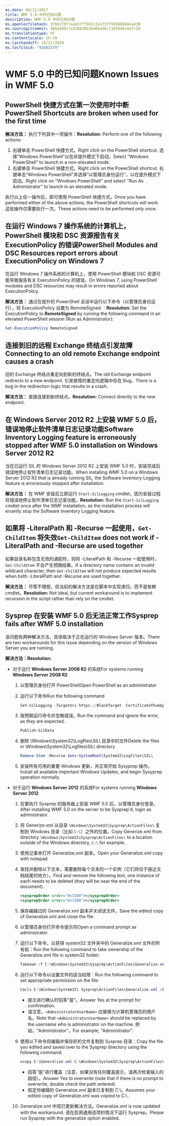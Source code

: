 ```yaml
---
ms.date: 06/12/2017
title: WMF 5.0 中的已知问题
description: WMF 5.0 中的已知问题
ms.openlocfilehash: 3f8dcf0f7aab27ff9d3c3a17377959988844a430
ms.sourcegitcommit: 488a940c7c828820b36a6ba56c119f64614afc29
ms.translationtype: HT
ms.contentlocale: zh-CN
ms.lasthandoff: 10/27/2020
ms.locfileid: "92663379"
---
```

# <a name="known-issues-in-wmf-50"></a><span data-ttu-id="081fb-103">WMF 5.0 中的已知问题</span><span class="sxs-lookup"><span data-stu-id="081fb-103">Known Issues in WMF 5.0</span></span>

## <a name="powershell-shortcuts-are-broken-when-used-for-the-first-time"></a><span data-ttu-id="081fb-104">PowerShell 快捷方式在第一次使用时中断</span><span class="sxs-lookup"><span data-stu-id="081fb-104">PowerShell Shortcuts are broken when used for the first time</span></span>

<span data-ttu-id="081fb-105">**解决方法：** 执行下列其中一项操作：</span><span class="sxs-lookup"><span data-stu-id="081fb-105">**Resolution:** Perform one of the following actions:</span></span>

1. <span data-ttu-id="081fb-106">右键单击 PowerShell 快捷方式。</span><span class="sxs-lookup"><span data-stu-id="081fb-106">Right click on the PowerShell shortcut.</span></span> <span data-ttu-id="081fb-107">选择“Windows PowerShell”以在非提升模式下启动。</span><span class="sxs-lookup"><span data-stu-id="081fb-107">Select "Windows PowerShell" to launch in a non-elevated mode.</span></span>
2. <span data-ttu-id="081fb-108">右键单击 PowerShell 快捷方式。</span><span class="sxs-lookup"><span data-stu-id="081fb-108">Right click on the PowerShell shortcut.</span></span> <span data-ttu-id="081fb-109">右键单击“Windows PowerShell”并选择“以管理员身份运行”，以在提升模式下启动。</span><span class="sxs-lookup"><span data-stu-id="081fb-109">Right click on "Windows PowerShell" and select "Run As Administrator" to launch in an elevated mode.</span></span>

<span data-ttu-id="081fb-110">执行以上任一操作后，即可使用 PowerShell 快捷方式。</span><span class="sxs-lookup"><span data-stu-id="081fb-110">Once you have performed either of the above actions, the PowerShell shortcuts will work.</span></span> <span data-ttu-id="081fb-111">这些操作仅需要执行一次。</span><span class="sxs-lookup"><span data-stu-id="081fb-111">These actions need to be performed only once.</span></span>

## <a name="powershell-modules-and-dsc-resources-report-errors-about-executionpolicy-on-windows-7"></a><span data-ttu-id="081fb-112">在运行 Windows 7 操作系统的计算机上，PowerShell 模块和 DSC 资源报告有关 ExecutionPolicy 的错误</span><span class="sxs-lookup"><span data-stu-id="081fb-112">PowerShell Modules and DSC Resources report errors about ExecutionPolicy on Windows 7</span></span>

<span data-ttu-id="081fb-113">在运行 Windows 7 操作系统的计算机上，使用 PowerShell 模块和 DSC 资源可能导致报告有关 ExecutionPolicy 的错误。</span><span class="sxs-lookup"><span data-stu-id="081fb-113">On Windows 7, using PowerShell modules and DSC resources may result in errors reported about ExecutionPolicy.</span></span>

<span data-ttu-id="081fb-114">**解决方法：** 通过在提升的 PowerShell 会话中运行以下命令（以管理员身份运行），将 ExecutionPolicy 设置为 RemoteSigned  ：</span><span class="sxs-lookup"><span data-stu-id="081fb-114">**Resolution:** Set the ExecutionPolicy to **RemoteSigned** by running the following command in an elevated PowerShell session (Run as Administrator):</span></span>

```powershell
Set-ExecutionPolicy RemoteSigned
```

## <a name="connecting-to-an-old-remote-exchange-endpoint-causes-a-crash"></a><span data-ttu-id="081fb-115">连接到旧的远程 Exchange 终结点引发故障</span><span class="sxs-lookup"><span data-stu-id="081fb-115">Connecting to an old remote Exchange endpoint causes a crash</span></span>

<span data-ttu-id="081fb-116">旧的 Exchange 终结点重定向到新的终结点。</span><span class="sxs-lookup"><span data-stu-id="081fb-116">The old Exchange endpoint redirects to a new endpoint.</span></span> <span data-ttu-id="081fb-117">引发故障的重定向逻辑中存在 Bug。</span><span class="sxs-lookup"><span data-stu-id="081fb-117">There is a bug in the redirection logic that results in a crash.</span></span>

<span data-ttu-id="081fb-118">**解决方法：** 直接连接到新终结点。</span><span class="sxs-lookup"><span data-stu-id="081fb-118">**Resolution:** Connect directly to the new endpoint.</span></span>

## <a name="software-inventory-logging-feature-is-erroneously-stopped-after-wmf-50-installation-on-windows-server-2012-r2"></a><span data-ttu-id="081fb-119">在 Windows Server 2012 R2 上安装 WMF 5.0 后，错误地停止软件清单日志记录功能</span><span class="sxs-lookup"><span data-stu-id="081fb-119">Software Inventory Logging feature is erroneously stopped after WMF 5.0 installation on Windows Server 2012 R2</span></span>

<span data-ttu-id="081fb-120">当在已运行 SIL 的 Windows Server 2012 R2 上安装 WMF 5.0 时，安装完成后错误地停止软件清单日志记录功能。</span><span class="sxs-lookup"><span data-stu-id="081fb-120">When installing WMF 5.0 on a Windows Server 2012 R2 that is already running SIL, the Software Inventory Logging feature is erroneously stopped after installation.</span></span>

<span data-ttu-id="081fb-121">**解决方法：** 在 WMF 安装后立即运行 `Start-SilLogging` cmdlet，因为安装过程将错误地停止软件清单日志记录功能。</span><span class="sxs-lookup"><span data-stu-id="081fb-121">**Resolution:** Run the `Start-SilLogging` cmdlet once after the WMF installation, as the installation process will errantly stop the Software Inventory Logging feature.</span></span>

## <a name="get-childitem-does-not-work-if--literalpath-and--recurse-are-used-together"></a><span data-ttu-id="081fb-122">如果将 -LiteralPath 和 -Recurse 一起使用，`Get-ChildItem` 将失效</span><span class="sxs-lookup"><span data-stu-id="081fb-122">`Get-ChildItem` does not work if -LiteralPath and -Recurse are used together</span></span>

<span data-ttu-id="081fb-123">如果目录名称包含无效的通配符，则将 -LiteralPath 和 -Recurse 一起使用时，`Get-ChildItem` 不会产生预期结果。</span><span class="sxs-lookup"><span data-stu-id="081fb-123">If a directory name contains an invalid wildcard character, then `Get-ChildItem` will not produce expected results when both -LiteralPath and -Recurse are used together.</span></span>

<span data-ttu-id="081fb-124">**解决方法：** 尽管不理想，但当前的解决方法是在脚本中实现递归，而不是依赖 cmdlet。</span><span class="sxs-lookup"><span data-stu-id="081fb-124">**Resolution:** Not ideal, but current workaround is to implement recursion in the script rather than rely on the cmdlet.</span></span>

## <a name="sysprep-fails-after-wmf-50-installation"></a><span data-ttu-id="081fb-125">Sysprep 在安装 WMF 5.0 后无法正常工作</span><span class="sxs-lookup"><span data-stu-id="081fb-125">Sysprep fails after WMF 5.0 installation</span></span>

<span data-ttu-id="081fb-126">该问题有两种解决方法，具体取决于正在运行的 Windows Server 版本。</span><span class="sxs-lookup"><span data-stu-id="081fb-126">There are two workarounds for this issue depending on the version of Windows Server you are running.</span></span>

<span data-ttu-id="081fb-127">**解决方法：**</span><span class="sxs-lookup"><span data-stu-id="081fb-127">**Resolution:**</span></span>

- <span data-ttu-id="081fb-128">对于运行 **Windows Server 2008 R2** 的系统</span><span class="sxs-lookup"><span data-stu-id="081fb-128">For systems running **Windows Server 2008 R2**</span></span>
  1. <span data-ttu-id="081fb-129">以管理员身份打开 PowerShell</span><span class="sxs-lookup"><span data-stu-id="081fb-129">Open PowerShell as an administrator</span></span>
  2. <span data-ttu-id="081fb-130">运行以下命令</span><span class="sxs-lookup"><span data-stu-id="081fb-130">Run the following command</span></span>

     ```powershell
     Set-SilLogging -TargetUri https://BlankTarget -CertificateThumbprint 0123456789
     ```

  3. <span data-ttu-id="081fb-131">按预期运行命令并忽略错误。</span><span class="sxs-lookup"><span data-stu-id="081fb-131">Run the command and ignore the error, as they are expected.</span></span>

     ```powershell
     Publish-SilData
     ```

  4. <span data-ttu-id="081fb-132">删除 \Windows\System32\Logfiles\SIL\ 目录中的文件</span><span class="sxs-lookup"><span data-stu-id="081fb-132">Delete the files in  \Windows\System32\Logfiles\SIL\ directory</span></span>

     ```powershell
     Remove-Item -Recurse $env:SystemRoot\System32\Logfiles\SIL\
     ```

  5. <span data-ttu-id="081fb-133">安装所有可用的重要 Windows 更新，并正常开始 Sysyprep 操作。</span><span class="sxs-lookup"><span data-stu-id="081fb-133">Install all available important Windows Updates, and begin Sysyprep operation normally.</span></span>

- <span data-ttu-id="081fb-134">对于运行 **Windows Server 2012** 的系统</span><span class="sxs-lookup"><span data-stu-id="081fb-134">For systems running **Windows Server 2012**</span></span>
  1. <span data-ttu-id="081fb-135">在要执行 Sysprep 的服务器上安装 WMF 5.0 后，以管理员身份登录。</span><span class="sxs-lookup"><span data-stu-id="081fb-135">After installing WMF 5.0 on the server to be Sysprep'd, login as administrator.</span></span>
  2. <span data-ttu-id="081fb-136">将 Generize.xml 从目录 `\Windows\System32\Sysprep\ActionFiles\` 复制到 Windows 目录（比如 `C:\`）之外的位置。</span><span class="sxs-lookup"><span data-stu-id="081fb-136">Copy Generize.xml from directory `\Windows\System32\Sysprep\ActionFiles\` to a location outside of the Windows directory, `C:\` for example.</span></span>
  3. <span data-ttu-id="081fb-137">使用记事本打开 Generalize.xml 副本。</span><span class="sxs-lookup"><span data-stu-id="081fb-137">Open your Generalize.xml copy with notepad.</span></span>
  4. <span data-ttu-id="081fb-138">查找并删除以下文本，需要删除每个文本的一个实例（它们将位于接近文档结尾的地方）。</span><span class="sxs-lookup"><span data-stu-id="081fb-138">Find and remove the following text, one instance of each needs to be deleted (they will be near the end of the document).</span></span>

     ```xml
     <sysprepOrder order="0x3200"></sysprepOrder>
     <sysprepOrder order="0x3300"></sysprepOrder>
     ```

  5. <span data-ttu-id="081fb-139">保存编辑过的 Generalize.xml 副本并关闭该文件。</span><span class="sxs-lookup"><span data-stu-id="081fb-139">Save the edited copy of Generalize.xml and close the file.</span></span>
  6. <span data-ttu-id="081fb-140">以管理员身份打开命令提示符</span><span class="sxs-lookup"><span data-stu-id="081fb-140">Open a command prompt as administrator</span></span>
  7. <span data-ttu-id="081fb-141">运行以下命令，以获得 system32 文件夹中的 Generalize.xml 文件的所有权：</span><span class="sxs-lookup"><span data-stu-id="081fb-141">Run the following command to take ownership of the Generalize.xml file in system32 folder:</span></span>

     ```powershell
     Takeown /f C:\Windows\System32\Sysprep\ActionFiles\Generalize.xml
     ```

  8. <span data-ttu-id="081fb-142">运行以下命令以设置文件的适当权限：</span><span class="sxs-lookup"><span data-stu-id="081fb-142">Run the following command to set appropriate permission on the file:</span></span>

     ```powershell
     Cacls C:\Windows\System32\ Sysprep\ActionFiles\Generalize.xml /G `<AdministratorUserName>`:F
     ```

     - <span data-ttu-id="081fb-143">提示进行确认时回答“是”。</span><span class="sxs-lookup"><span data-stu-id="081fb-143">Answer Yes at the prompt for confirmation.</span></span>
     - <span data-ttu-id="081fb-144">请注意，`<AdministratorUserName>` 应替换为计算机管理员的用户名。</span><span class="sxs-lookup"><span data-stu-id="081fb-144">Note that `<AdministratorUserName>` should be replaced by the username who is administrator on the machine.</span></span> <span data-ttu-id="081fb-145">例如，“Administrator”。</span><span class="sxs-lookup"><span data-stu-id="081fb-145">For example, "Administrator".</span></span>

  9. <span data-ttu-id="081fb-146">使用以下命令将编辑并保存好的文件复制到 Sysprep 目录：</span><span class="sxs-lookup"><span data-stu-id="081fb-146">Copy the file you edited and saved over to the Sysprep directory using the following command:</span></span>

     ```powershell
     xcopy C:\Generalize.xml C:\Windows\System32\Sysprep\ActionFiles\Generalize.xml
     ```

     - <span data-ttu-id="081fb-147">回答“是”进行覆盖（注意，如果没有任何覆盖提示，请再次检查输入的路径）。</span><span class="sxs-lookup"><span data-stu-id="081fb-147">Answer Yes to overwrite (note that if there is no prompt to overwrite, double check the path entered).</span></span>
     - <span data-ttu-id="081fb-148">假定你编辑的 Generalize.xml 副本已复制到 C:\。</span><span class="sxs-lookup"><span data-stu-id="081fb-148">Assumes your edited copy of Generalize.xml was copied to C:\ .</span></span>

  10. <span data-ttu-id="081fb-149">Generalize.xml 中现已更新解决方法。</span><span class="sxs-lookup"><span data-stu-id="081fb-149">Generalize.xml is now updated with the workaround.</span></span> <span data-ttu-id="081fb-150">请在启用通用选项的情况下运行 Sysprep。</span><span class="sxs-lookup"><span data-stu-id="081fb-150">Please run Sysprep with the generalize option enabled.</span></span>
